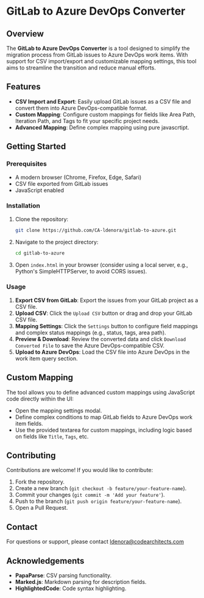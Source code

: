 # GitLab to Azure DevOps Converter

## Overview
The **GitLab to Azure DevOps Converter** is a tool designed to simplify the migration process from GitLab issues to Azure DevOps work items. With support for CSV import/export and customizable mapping settings, this tool aims to streamline the transition and reduce manual efforts.

## Features
- **CSV Import and Export**: Easily upload GitLab issues as a CSV file and convert them into Azure DevOps-compatible format.
- **Custom Mapping**: Configure custom mappings for fields like Area Path, Iteration Path, and Tags to fit your specific project needs.
- **Advanced Mapping**: Define complex mapping using pure javascrtipt.

## Getting Started

### Prerequisites
- A modern browser (Chrome, Firefox, Edge, Safari)
- CSV file exported from GitLab issues
- JavaScript enabled

### Installation
1. Clone the repository:
   ```bash
   git clone https://github.com/CA-ldenora/gitlab-to-azure.git
   ```
2. Navigate to the project directory:
   ```bash
   cd gitlab-to-azure
   ```
3. Open `index.html` in your browser (consider using a local server, e.g., Python's SimpleHTTPServer, to avoid CORS issues).

### Usage
1. **Export CSV from GitLab**: Export the issues from your GitLab project as a CSV file.
2. **Upload CSV**: Click the `Upload CSV` button or drag and drop your GitLab CSV file.
3. **Mapping Settings**: Click the `Settings` button to configure field mappings and complex status mappings (e.g., status, tags, area path).
4. **Preview & Download**: Review the converted data and click `Download Converted File` to save the Azure DevOps-compatible CSV.
5. **Upload to Azure DevOps**: Load the CSV file into Azure DevOps in the work item query section.

## Custom Mapping
The tool allows you to define advanced custom mappings using JavaScript code directly within the UI:
- Open the mapping settings modal.
- Define complex conditions to map GitLab fields to Azure DevOps work item fields.
- Use the provided textarea for custom mappings, including logic based on fields like `Title`, `Tags`, etc.

## Contributing
Contributions are welcome! If you would like to contribute:
1. Fork the repository.
2. Create a new branch (`git checkout -b feature/your-feature-name`).
3. Commit your changes (`git commit -m 'Add your feature'`).
4. Push to the branch (`git push origin feature/your-feature-name`).
5. Open a Pull Request.

## Contact
For questions or support, please contact [ldenora@codearchitects.com](mailto:ldenora@codearchitects.com)

## Acknowledgements
- **PapaParse**: CSV parsing functionality.
- **Marked.js**: Markdown parsing for description fields.
- **HighlightedCode**: Code syntax highlighting.
